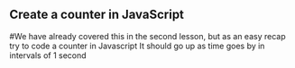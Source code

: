 ## Create a counter in JavaScript
#We have already covered this in the second lesson, but as an easy recap try to code a counter in Javascript
It should go up as time goes by in intervals of 1 second